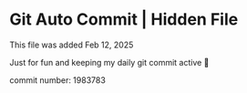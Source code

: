 # Git Auto Commit | Hidden File

This file was added Feb 12, 2025

Just for fun and keeping my daily git commit active 🤪

commit number: 1983783
